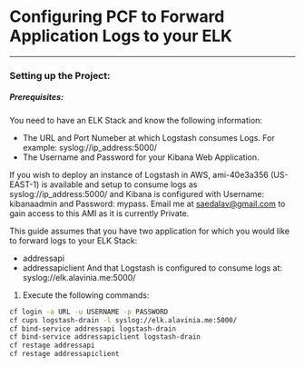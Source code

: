 # Configuring PCF to Forward Application Logs to your ELK  
*** 

### Setting up the Project: 

##### Prerequisites: 
You need to have an ELK Stack and know the following information: 
* The URL and Port Numeber at which Logstash consumes Logs. For example:
syslog://ip_address:5000/
* The Username and Password for your Kibana Web Application. 

If you wish to deploy an instance of Logstash in AWS, ami-40e3a356 (US-EAST-1) is available and setup to consume logs as syslog://ip_address:5000/ and Kibana is configured with Username: kibanaadmin and Password: mypass. 
Email me at saedalav@gmail.com to gain access to this AMI as it is currently Private. 

This guide assumes that you have two application for which you would like to forward logs to your ELK Stack: 
- addressapi
- addressapiclient
And that Logstash is configured to consume logs at:
syslog://elk.alavinia.me:5000/ 


1. Execute the following commands: 

```sh 
cf login -a URL -u USERNAME -p PASSWORD
cf cups logstash-drain -l syslog://elk.alavinia.me:5000/
cf bind-service addressapi logstash-drain
cf bind-service addressapiclient logstash-drain
cf restage addressapi
cf restage addressapiclient